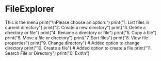# FileExplorer

This is the menu
print("\nPlease choose an option:")
        print("1. List files in current directory")
        print("2. Create a new directory")
        print("3. Delete a directory or file")
        print("4. Rename a directory or file")
        print("5. Copy a file")
        print("6. Move a file or directory")
        print("7. Sort files")
        print("8. View file properties")
        print("9. Change directory")  # Added option to change directory
        print("10. Create a file")  # Added option to create a file
        print("11. Search File or Directory")
        print("0. Exit\n")

